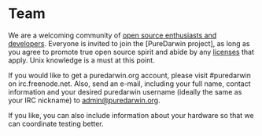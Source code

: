 Team
====
We are a welcoming community of [open source enthusiasts and developers](https://github.com/orgs/PureDarwin/people). Everyone is invited to join the [PureDarwin project], as long as you agree to promote true open source spirit and abide by any [licenses](https://github.com/PureDarwin/PureDarwin/wiki/Legal) that apply. Unix knowledge is a must at this point.

If you would like to get a puredarwin.org account, please visit #puredarwin on irc.freenode.net. Also, send an e-mail, including your full name, contact information and your desired puredarwin username (ideally the same as your IRC nickname) to admin@puredarwin.org. 

If you like, you can also include information about your hardware so that we can coordinate testing better.
